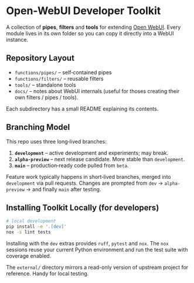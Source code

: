 # Open-WebUI Developer Toolkit

A collection of **pipes**, **filters** and **tools** for extending [Open WebUI](https://github.com/open-webui/open-webui). Every module lives in its own folder so you can copy it directly into a WebUI instance.

## Repository Layout

- `functions/pipes/` – self‑contained pipes
- `functions/filters/` – reusable filters
- `tools/` – standalone tools
- `docs/` – notes about WebUI internals (useful for thoses creating their own filters / pipes / tools).

Each subdirectory has a small README explaining its contents.

## Branching Model

This repo uses three long‑lived branches:

1. **`development`** – active development and experiments; may break.
2. **`alpha-preview`** – next release candidate. More stable than `development`.
3. **`main`** – production‑ready code pulled from `beta`.

Feature work typically happens in short‑lived branches, merged into `development` via pull requests. Changes are prompted from `dev` → `alpha-preview` → and finally `main` after testing.

## Installing Toolkit Locally (for developers)
```bash
# local development
pip install -e '.[dev]'
nox -s lint tests
```

Installing with the `dev` extras provides `ruff`, `pytest` and `nox`. The `nox` sessions reuse your current Python environment and run the test suite with coverage enabled.

The `external/` directory mirrors a read-only version of upstream project for reference. Handy for local testing.
